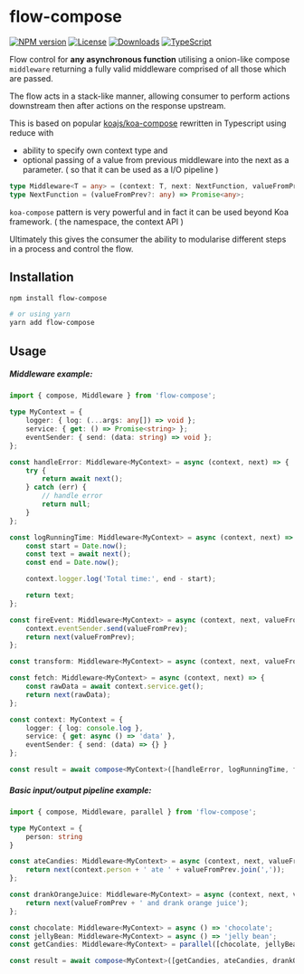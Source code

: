 # flow-compose

[![NPM version][npm-image]][npm-url]
[![License][license-image]][license-url]
[![Downloads][downloads-image]][downloads-url]
[![TypeScript][ts-image]][ts-url]

Flow control for **any asynchronous function** utilising a onion-like compose `middleware` returning a fully valid middleware 
comprised of all those which are passed.

The flow acts in a stack-like manner, allowing consumer to perform actions downstream then after actions on the response upstream.

This is based on popular [koajs/koa-compose](https://github.com/koajs/compose) rewritten in Typescript using reduce with 
 - ability to specify own context type and 
 - optional passing of a value from previous middleware into the next as a parameter. ( so that it can be used as a I/O pipeline )

```typescript
type Middleware<T = any> = (context: T, next: NextFunction, valueFromPrev?: any) => Promise<any>;
type NextFunction = (valueFromPrev?: any) => Promise<any>;
```

`koa-compose` pattern is very powerful and in fact it can be used beyond Koa framework. ( the namespace, the context API ) 

Ultimately this gives the consumer the ability to modularise different steps in a process and control the flow.

## Installation

```sh
npm install flow-compose

# or using yarn
yarn add flow-compose
```

## Usage

##### Middleware example: 
```typescript
import { compose, Middleware } from 'flow-compose';

type MyContext = {
    logger: { log: (...args: any[]) => void };
    service: { get: () => Promise<string> };
    eventSender: { send: (data: string) => void };
};

const handleError: Middleware<MyContext> = async (context, next) => {
    try {
        return await next();
    } catch (err) {
        // handle error
        return null;
    }
};

const logRunningTime: Middleware<MyContext> = async (context, next) => {
    const start = Date.now();
    const text = await next();
    const end = Date.now();

    context.logger.log('Total time:', end - start);

    return text;
};

const fireEvent: Middleware<MyContext> = async (context, next, valueFromPrev) => {
    context.eventSender.send(valueFromPrev);
    return next(valueFromPrev);
};

const transform: Middleware<MyContext> = async (context, next, valueFromPrev) => valueFromPrev.toUpperCase();

const fetch: Middleware<MyContext> = async (context, next) => {
    const rawData = await context.service.get();
    return next(rawData);
};

const context: MyContext = {
    logger: { log: console.log },
    service: { get: async () => 'data' },
    eventSender: { send: (data) => {} }
};

const result = await compose<MyContext>([handleError, logRunningTime, fetch, fireEvent, transform])(context);
```

##### Basic input/output pipeline example: 
```typescript
import { compose, Middleware, parallel } from 'flow-compose';

type MyContext = {
    person: string
}

const ateCandies: Middleware<MyContext> = async (context, next, valueFromPrev) => {
    return next(context.person + ' ate ' + valueFromPrev.join(','));
};

const drankOrangeJuice: Middleware<MyContext> = async (context, next, valueFromPrev) => {
    return next(valueFromPrev + ' and drank orange juice');
};

const chocolate: Middleware<MyContext> = async () => 'chocolate';
const jellyBean: Middleware<MyContext> = async () => 'jelly bean';
const getCandies: Middleware<MyContext> = parallel([chocolate, jellyBean]);

const result = await compose<MyContext>([getCandies, ateCandies, drankOrangeJuice])({ person: 'Tom' });
```

[npm-image]: https://img.shields.io/npm/v/flow-compose.svg?style=flat-square
[npm-url]: https://npmjs.org/package/flow-compose
[license-image]: http://img.shields.io/npm/l/flow-compose.svg?style=flat-square
[license-url]: LICENSE
[downloads-image]: http://img.shields.io/npm/dm/flow-compose.svg?style=flat-square
[downloads-url]: https://npmjs.org/package/flow-compose
[ts-image]: https://badges.frapsoft.com/typescript/code/typescript.svg?v=101
[ts-url]: https://github.com/ellerbrock/typescript-badges/
